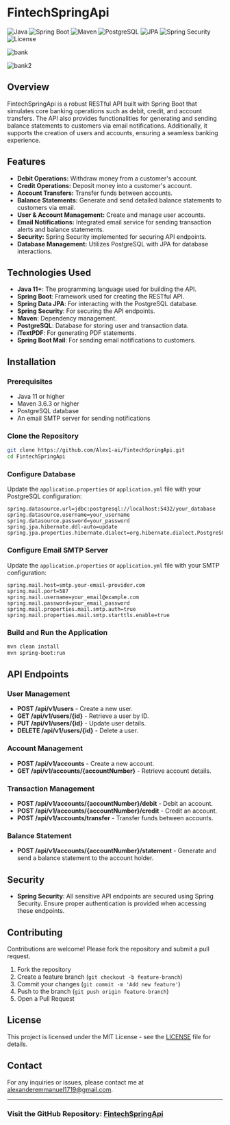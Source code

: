 
# FintechSpringApi

![Java](https://img.shields.io/badge/Java-11+-brightgreen)
![Spring Boot](https://img.shields.io/badge/Spring%20Boot-2.5.4-brightgreen)
![Maven](https://img.shields.io/badge/Maven-3.6.3-brightgreen)
![PostgreSQL](https://img.shields.io/badge/PostgreSQL-12+-blue)
![JPA](https://img.shields.io/badge/JPA-Spring%20Data%20JPA-orange)
![Spring Security](https://img.shields.io/badge/Spring%20Security-Enabled-red)
![License](https://img.shields.io/badge/License-MIT-blue)

![bank](https://github.com/user-attachments/assets/fda51c82-1efa-4bb6-a741-1886054b2964)

![bank2](https://github.com/user-attachments/assets/aae13e86-da3e-4f13-bdb3-bb38a8887f70)

## Overview

FintechSpringApi is a robust RESTful API built with Spring Boot that simulates core banking operations such as debit, credit, and account transfers. The API also provides functionalities for generating and sending balance statements to customers via email notifications. Additionally, it supports the creation of users and accounts, ensuring a seamless banking experience.

## Features

- **Debit Operations:** Withdraw money from a customer's account.
- **Credit Operations:** Deposit money into a customer's account.
- **Account Transfers:** Transfer funds between accounts.
- **Balance Statements:** Generate and send detailed balance statements to customers via email.
- **User & Account Management:** Create and manage user accounts.
- **Email Notifications:** Integrated email service for sending transaction alerts and balance statements.
- **Security:** Spring Security implemented for securing API endpoints.
- **Database Management:** Utilizes PostgreSQL with JPA for database interactions.

## Technologies Used

- **Java 11+**: The programming language used for building the API.
- **Spring Boot**: Framework used for creating the RESTful API.
- **Spring Data JPA**: For interacting with the PostgreSQL database.
- **Spring Security**: For securing the API endpoints.
- **Maven**: Dependency management.
- **PostgreSQL**: Database for storing user and transaction data.
- **iTextPDF**: For generating PDF statements.
- **Spring Boot Mail**: For sending email notifications to customers.

## Installation

### Prerequisites

- Java 11 or higher
- Maven 3.6.3 or higher
- PostgreSQL database
- An email SMTP server for sending notifications

### Clone the Repository

```bash
git clone https://github.com/Alex1-ai/FintechSpringApi.git
cd FintechSpringApi
```

### Configure Database

Update the `application.properties` or `application.yml` file with your PostgreSQL configuration:

```properties
spring.datasource.url=jdbc:postgresql://localhost:5432/your_database
spring.datasource.username=your_username
spring.datasource.password=your_password
spring.jpa.hibernate.ddl-auto=update
spring.jpa.properties.hibernate.dialect=org.hibernate.dialect.PostgreSQLDialect
```

### Configure Email SMTP Server

Update the `application.properties` or `application.yml` file with your SMTP configuration:

```properties
spring.mail.host=smtp.your-email-provider.com
spring.mail.port=587
spring.mail.username=your_email@example.com
spring.mail.password=your_email_password
spring.mail.properties.mail.smtp.auth=true
spring.mail.properties.mail.smtp.starttls.enable=true
```

### Build and Run the Application

```bash
mvn clean install
mvn spring-boot:run
```

## API Endpoints

### User Management

- **POST /api/v1/users** - Create a new user.
- **GET /api/v1/users/{id}** - Retrieve a user by ID.
- **PUT /api/v1/users/{id}** - Update user details.
- **DELETE /api/v1/users/{id}** - Delete a user.

### Account Management

- **POST /api/v1/accounts** - Create a new account.
- **GET /api/v1/accounts/{accountNumber}** - Retrieve account details.

### Transaction Management

- **POST /api/v1/accounts/{accountNumber}/debit** - Debit an account.
- **POST /api/v1/accounts/{accountNumber}/credit** - Credit an account.
- **POST /api/v1/accounts/transfer** - Transfer funds between accounts.

### Balance Statement

- **POST /api/v1/accounts/{accountNumber}/statement** - Generate and send a balance statement to the account holder.

## Security

- **Spring Security**: All sensitive API endpoints are secured using Spring Security. Ensure proper authentication is provided when accessing these endpoints.

## Contributing

Contributions are welcome! Please fork the repository and submit a pull request.

1. Fork the repository
2. Create a feature branch (`git checkout -b feature-branch`)
3. Commit your changes (`git commit -m 'Add new feature'`)
4. Push to the branch (`git push origin feature-branch`)
5. Open a Pull Request

## License

This project is licensed under the MIT License - see the [LICENSE](LICENSE) file for details.

## Contact

For any inquiries or issues, please contact me at [alexanderemmanuel1719@gmail.com](mailto:alexanderemmanuel1719@gmail.com).

---

### Visit the GitHub Repository: [FintechSpringApi](https://github.com/Alex1-ai/FintechSpringApi.git)
```
